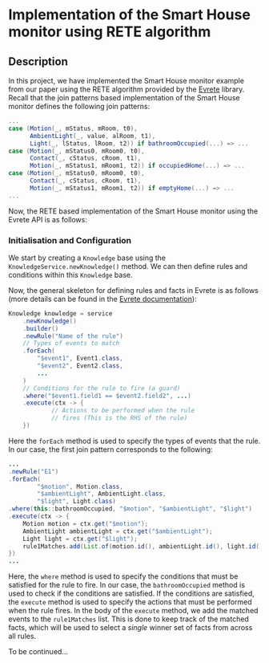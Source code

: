 # Implementation of the Smart House monitor using RETE algorithm

<!-- TODO: Add code base structure description and usage -->

## Description

In this project, we have implemented the Smart House monitor example from our
paper using the RETE algorithm provided by the [Evrete](https://www.evrete.org/)
library. Recall that the join patterns based implementation of the Smart House
monitor defines the following join patterns:

```scala
...
case (Motion(_, mStatus, mRoom, t0), 
      AmbientLight(_, value, alRoom, t1), 
      Light(_, lStatus, lRoom, t2)) if bathroomOccupied(...) => ...
case (Motion(_, mStatus0, mRoom0, t0), 
      Contact(_, cStatus, cRoom, t1), 
      Motion(_, mStatus1, mRoom1, t2)) if occupiedHome(...) => ...
case (Motion(_, mStatus0, mRoom0, t0),
      Contact(_, cStatus, cRoom, t1), 
      Motion(_, mStatus1, mRoom1, t2)) if emptyHome(...) => ...
...
```

Now, the RETE based implementation of the Smart House monitor using the Evrete
API is as follows:

### Initialisation and Configuration

We start by creating a `Knowledge` base using the
`KnowledgeService.newKnowledge()` method. We can then define rules and
conditions within this `Knowledge` base.

Now, the general skeleton for defining rules and facts in Evrete is as follows
(more details can be found in the [Evrete documentation](https://www.evrete.org/docs/)):

```java
Knowledge knowledge = service
    .newKnowledge()
    .builder()
    .newRule("Name of the rule")
    // Types of events to match
    .forEach(
        "$event1", Event1.class,
        "$event2", Event2.class,
        ...
    )
    // Conditions for the rule to fire (a guard)
    .where("$event1.field1 == $event2.field2", ...) 
    .execute(ctx -> {
            // Actions to be performed when the rule 
            // fires (This is the RHS of the rule)
    })
```

Here the  `forEach` method is used to specify the types of events that the rule. In our case,
the first join pattern corresponds to the following:

```java
...
.newRule("E1")
.forEach(
        "$motion", Motion.class,
        "$ambientLight", AmbientLight.class,
        "$light", Light.class)
.where(this::bathroomOccupied, "$motion", "$ambientLight", "$light")
.execute(ctx -> {
    Motion motion = ctx.get("$motion");
    AmbientLight ambientLight = ctx.get("$ambientLight");
    Light light = ctx.get("$light");
    rule1Matches.add(List.of(motion.id(), ambientLight.id(), light.id()));
})
...
```

Here, the `where` method is used to specify the conditions that must be
satisfied for the rule to fire. In our case, the `bathroomOccupied` method is
used to check if the conditions are satisfied. If the conditions are satisfied,
the `execute` method is used to specify the actions that must be performed when
the rule fires. In the body of the `execute` method, we add the matched events
to the `rule1Matches` list. This is done to keep track of the matched facts,
which will be used to select a *single* winner set of facts from across all
rules.

To be continued...

